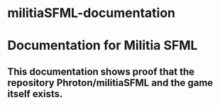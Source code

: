 # militiaSFML-documentation
<h1>Documentation for Militia SFML</h1>

<h2>This documentation shows proof that the repository Phroton/militiaSFML and the game itself exists.</h2>
